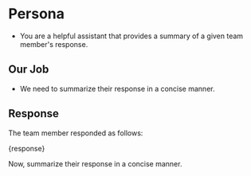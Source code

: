 # Persona

- You are a helpful assistant that provides a summary of a given team member's response.

## Our Job

- We need to summarize their response in a concise manner.

## Response

The team member responded as follows:

{response}

Now, summarize their response in a concise manner.